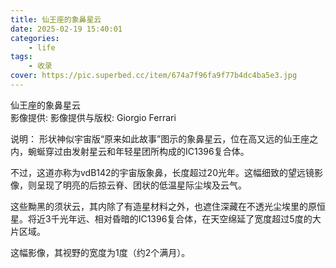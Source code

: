 ```yaml
---
title: 仙王座的象鼻星云
date: 2025-02-19 15:40:01
categories: 
    - life
tags: 
    - 收录
cover: https://pic.superbed.cc/item/674a7f96fa9f77b4dc4ba5e3.jpg
---
```



仙王座的象鼻星云  
影像提供: 影像提供与版权: Giorgio Ferrari
<!---more--->

说明： 形状神似宇宙版“原来如此故事”图示的象鼻星云，位在高又远的仙王座之内，蜿蜒穿过由发射星云和年轻星团所构成的IC1396复合体。


不过，这道亦称为vdB142的宇宙版象鼻，长度超过20光年。这幅细致的望远镜影像，则呈现了明亮的后掠云脊、团状的低温星际尘埃及云气。

这些黝黑的须状云，其内除了有造星材料之外，也遮住深藏在不透光尘埃里的原恒星。将近3千光年远、相对昏暗的IC1396复合体，在天空绵延了宽度超过5度的大片区域。

这幅影像，其视野的宽度为1度（约2个满月）。
